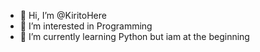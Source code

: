 - 👋 Hi, I’m @KiritoHere
- 👀 I’m interested in Programming
- 🌱 I’m currently learning Python but iam at the beginning


<!---
KiritoHere/KiritoHere is a ✨ special ✨ repository because its `README.md` (this file) appears on your GitHub profile.
You can click the Preview link to take a look at your changes.
--->
